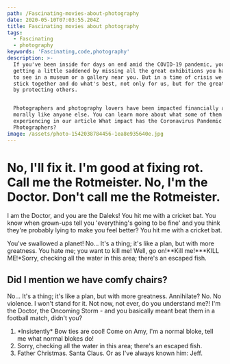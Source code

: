 ```yaml
---
path: /Fascinating-movies-about-photography
date: 2020-05-10T07:03:55.204Z
title: Fascinating movies about photography
tags:
  - Fascinating
  - photography
keywords: 'Fascinating,code,photography'
description: >-
  If you've been inside for days on end amid the COVID-19 pandemic, you might be
  getting a little saddened by missing all the great exhibitions you had planned
  to see in a museum or a gallery near you. But in a time of crisis we need to
  stick together and do what's best, not only for us, but for the greater good
  by protecting others.


  Photographers and photography lovers have been impacted financially and
  morally like anyone else. You can learn more about what some of them are
  experiencing in our article What impact has the Coronavirus Pandemic on
  Photographers?
image: /assets/photo-1542038784456-1ea8e935640e.jpg
---
```

<!--StartFragment-->

# No, I'll fix it. I'm good at fixing rot. Call me the Rotmeister. No, I'm the Doctor. Don't call me the Rotmeister.

I am the Doctor, and you are the Daleks! You hit me with a cricket bat. You know when grown-ups tell you 'everything's going to be fine' and you think they're probably lying to make you feel better? You hit me with a cricket bat.

You've swallowed a planet! No… It's a thing; it's like a plan, but with more greatness. You hate me; you want to kill me! Well, go on!**Kill me!***KILL ME!*Sorry, checking all the water in this area; there's an escaped fish.

## Did I mention we have comfy chairs?

No… It's a thing; it's like a plan, but with more greatness. Annihilate? No. No violence. I won't stand for it. Not now, not ever, do you understand me?! I'm the Doctor, the Oncoming Storm - and you basically meant beat them in a football match, didn't you?

1. \*Insistently\* Bow ties are cool! Come on Amy, I'm a normal bloke, tell me what normal blokes do!
2. Sorry, checking all the water in this area; there's an escaped fish.
3. Father Christmas. Santa Claus. Or as I've always known him: Jeff.

<!--EndFragment-->

